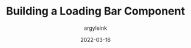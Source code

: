 ---
author: argyleink
date: 2022-03-16
publisher: chromiumdev
tags:
  - components
  - html
  - css
  - javascript
target_url: https://web.dev/building-a-loading-bar-component/
title: Building a Loading Bar Component
---